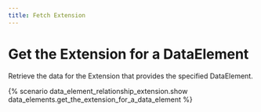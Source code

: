 ```yaml
---
title: Fetch Extension
---
```


# Get the Extension for a DataElement

Retrieve the data for the Extension that provides the specified DataElement.

{% scenario data_element_relationship_extension.show data_elements.get_the_extension_for_a_data_element %}
